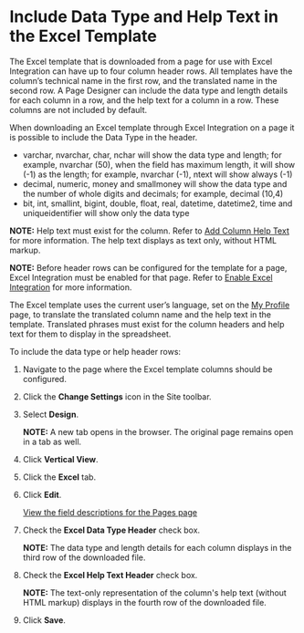 # Include Data Type and Help Text in the Excel Template

The Excel template that is downloaded from a page for use with Excel
Integration can have up to four column header rows. All templates have
the column’s technical name in the first row, and the translated name in
the second row. A Page Designer can include the data type and length
details for each column in a row, and the help text for a column in a
row. These columns are not included by default.

When downloading an Excel template through Excel Integration on a page
it is possible to include the Data Type in the header.

  - varchar, nvarchar, char, nchar will show the data type and length;
    for example, nvarchar (50), when the field has maximum length, it
    will show (-1) as the length; for example, nvarchar (-1), ntext will
    show always (-1)
  - decimal, numeric, money and smallmoney will show the data type and
    the number of whole digits and decimals; for example, decimal (10,4)
  - bit, int, smallint, bigint, double, float, real, datetime,
    datetime2, time and uniqueidentifier will show only the data type

**NOTE:** Help text must exist for the column. Refer to [Add Column Help
Text](../../WebApp_Dev/Add_Column_Help_Text.htm) for more information.
The help text displays as text only, without HTML markup.

**NOTE:** Before header rows can be configured for the template for a
page, Excel Integration must be enabled for that page. Refer to [Enable
Excel Integration](Enable_Excel_Integration.htm) for more information.

The Excel template uses the current user’s language, set on the [My
Profile](../../../My%20Profile.htm) page, to translate the translated
column name and the help text in the template. Translated phrases must
exist for the column headers and help text for them to display in the
spreadsheet.

To include the data type or help header rows:

1.  Navigate to the page where the Excel template columns should be
    configured.

2.  Click the **Change Settings** icon in the Site toolbar.

3.  Select **Design**.
    
    **NOTE:** A new tab opens in the browser. The original page remains
    open in a tab as well.

4.  Click **Vertical View**.

5.  Click the **Excel** tab.

6.  Click **Edit**.
    
    [View the field descriptions for the Pages
    page](../Page_Desc/Pages_H.htm#DynamicExceltab)

7.  Check the **Excel Data Type Header** check box.
    
    **NOTE:** The data type and length details for each column displays
    in the third row of the downloaded file.

8.  Check the **Excel Help Text Header** check box.
    
    **NOTE:** The text-only representation of the column's help text
    (without HTML markup) displays in the fourth row of the downloaded
    file.

9.  Click **Save**.
